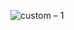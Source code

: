 ![custom – 1](https://user-images.githubusercontent.com/55515042/83798994-7f96d100-a67b-11ea-84a8-c07465a3da11.jpg)
